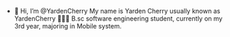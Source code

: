 - 👋 Hi, I’m @YardenCherry
My name is Yarden Cherry usually known as YardenCherry
👨🏻‍🎓 B.sc software engineering student, currently on my 3rd year, majoring in Mobile system.

<!---
YardenCherry/YardenCherry is a ✨ special ✨ repository because its `README.md` (this file) appears on your GitHub profile.
You can click the Preview link to take a look at your changes.
--->
